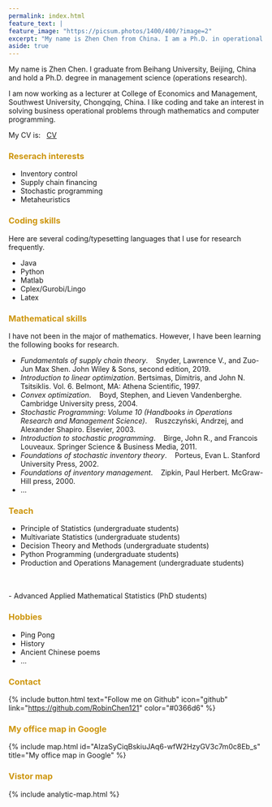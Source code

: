 ```yaml
---
permalink: index.html
feature_text: |
feature_image: "https://picsum.photos/1400/400/?image=2"
excerpt: "My name is Zhen Chen from China. I am a Ph.D. in operational research."
aside: true
---
```


My name is Zhen Chen. I graduate from Beihang University, Beijing, China and hold a Ph.D. degree in management science (operations research).

I am now working as a lecturer at College of Economics and Management, Southwest University, Chongqing, China. I like coding and take an interest in solving business operational problems through mathematics and computer programming.

My CV is: &nbsp; <a href="https://github.com/RobinChen121/resume/blob/main/CV_chenzhen.pdf">CV</a>

### <font color= "#CD950C"> Reserach interests </font>

- Inventory control
- Supply chain financing
- Stochastic programming
- Metaheuristics


<!--
### <font color= "#CD950C"> Education</font>
2014.09 ~ 2018.06, &nbsp;&nbsp;Beihang University, China, &nbsp;&nbsp;PhD in Management Science and Engineering 
<br/>
2010.09 ~ 2013.03, &nbsp;&nbsp;Beihang University, China, &nbsp;&nbsp;Master in Management Science and Engineering 
<br/>
2006.09 ~ 2010.06, &nbsp;&nbsp;Northeastern University, China, &nbsp;&nbsp; Bachor in Business Administration  
<br/>
2016.09 ~ 2017.09, &nbsp;&nbsp;University of Edinburgh, UK,&nbsp;&nbsp; Visiting PhD student in Management Science and Business Economics
--->


### <font color= "#CD950C">Coding skills</font>

Here are several coding/typesetting languages that I use for research frequently.
- Java
- Python
- Matlab
- Cplex/Gurobi/Lingo
- Latex

### <font color= "#CD950C">Mathematical skills</font>

I have not been in the major of mathematics. However, I have been learning the following books for research.
- *Fundamentals of supply chain theory*. &nbsp;&nbsp; Snyder, Lawrence V., and Zuo-Jun Max Shen.  John Wiley & Sons, second edition, 2019.
- *Introduction to linear optimization*.  Bertsimas, Dimitris, and John N. Tsitsiklis. Vol. 6. Belmont, MA: Athena Scientific, 1997.
- *Convex optimization*. &nbsp;&nbsp; Boyd, Stephen, and Lieven Vandenberghe. Cambridge University press, 2004.
- *Stochastic Programming: Volume 10 (Handbooks in Operations Research and Management Science)*. &nbsp;&nbsp; Ruszczyński, Andrzej, and Alexander Shapiro. Elsevier, 2003.
- *Introduction to stochastic programming*. &nbsp;&nbsp; Birge, John R., and Francois Louveaux. Springer Science & Business Media, 2011.
- *Foundations of stochastic inventory theory*. &nbsp;&nbsp; Porteus, Evan L.  Stanford University Press, 2002.
- *Foundations of inventory management*. &nbsp;&nbsp; Zipkin, Paul Herbert. McGraw-Hill press, 2000.
- ...



### <font color= "#CD950C">Teach</font>

- Principle of Statistics (undergraduate students)
- Multivariate Statistics (undergraduate students)
- Decision Theory and Methods (undergraduate students)
- Python Programming (undergraduate students)
- Production and Operations Management (undergraduate students)
<br/>
<br/>
- Advanced Applied Mathematical Statistics (PhD students)






### <font color= "#CD950C">Hobbies</font>
- Ping Pong
- History
- Ancient Chinese poems
- ...

### <font color= "#CD950C">Contact</font>
{% include button.html text="Follow me on Github" icon="github" link="https://github.com/RobinChen121" color="#0366d6" %}&nbsp;&nbsp;&nbsp;&nbsp;&nbsp;&nbsp;<!--{% include button.html text="Follow me on CSDN" icon="csdn" link="https://blog.csdn.net/robert_chen1988" color="#0366d6" %}--->

<!--
Any discussions about academics are welcomed. You can contact me : robinchen@swu.edu.cn, or leave messages below.

{% include site-form.html %}
--->


### <font color= "#CD950C">My office map in Google</font>

{% include map.html  id="AIzaSyCiqBskiuJAq6-wfW2HzyGV3c7m0c8Eb_s" title="My office map in Google" %}


### <font color= "#CD950C">Vistor map</font>

{% include analytic-map.html %}

